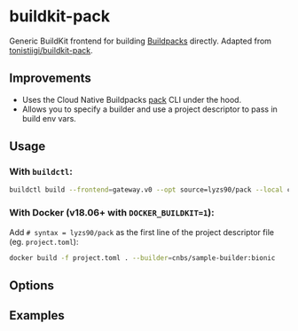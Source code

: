# buildkit-pack

Generic BuildKit frontend for building [Buildpacks](https://buildpacks.io/) directly. Adapted from [tonistiigi/buildkit-pack](https://github.com/tonistiigi/buildkit-pack).

## Improvements
- Uses the Cloud Native Buildpacks [pack](https://github.com/buildpacks/pack) CLI under the hood.
- Allows you to specify a builder and use a project descriptor to pass in build env vars.


## Usage

### With `buildctl`:
```sh
buildctl build --frontend=gateway.v0 --opt source=lyzs90/pack --local context=. --builder=cnbs/sample-builder:bionic
```

### With Docker (v18.06+ with `DOCKER_BUILDKIT=1`):
Add `# syntax = lyzs90/pack` as the first line of the project descriptor file (eg. `project.toml`):
```sh
docker build -f project.toml . --builder=cnbs/sample-builder:bionic
```

## Options

## Examples